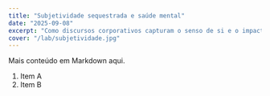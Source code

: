 ```yaml
---
title: "Subjetividade sequestrada e saúde mental"
date: "2025-09-08"
excerpt: "Como discursos corporativos capturam o senso de si e o impacto na saúde."
cover: "/lab/subjetividade.jpg"
---
```


Mais conteúdo em Markdown aqui.

1. Item A
2. Item B
